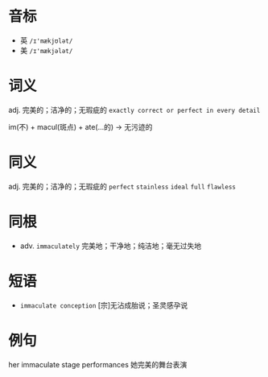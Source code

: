 # 音标

- 英 `/ɪ'mækjʊlət/`
- 美 `/ɪ'mækjələt/`

# 词义

adj. 完美的；洁净的；无瑕疵的
`exactly correct or perfect in every detail`



im(不) + macul(斑点) + ate(…的) → 无污迹的

# 同义

adj. 完美的；洁净的；无瑕疵的
`perfect` `stainless` `ideal` `full` `flawless`

# 同根

- adv. `immaculately` 完美地；干净地；纯洁地；毫无过失地

# 短语

- `immaculate conception` [宗]无沾成胎说；圣灵感孕说

# 例句

her immaculate stage performances
她完美的舞台表演


